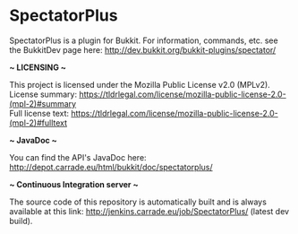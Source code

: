 <b>SpectatorPlus</b>
=============
SpectatorPlus is a plugin for Bukkit. For information, commands, etc. see the BukkitDev page here: http://dev.bukkit.org/bukkit-plugins/spectator/

<b>~ LICENSING  ~</b>

This project is licensed under the Mozilla Public License v2.0 (MPLv2).<br>
License summary: https://tldrlegal.com/license/mozilla-public-license-2.0-(mpl-2)#summary<br>
Full license text: https://tldrlegal.com/license/mozilla-public-license-2.0-(mpl-2)#fulltext

<b>~ JavaDoc ~</b>

You can find the API's JavaDoc here: http://depot.carrade.eu/html/bukkit/doc/spectatorplus/

<b>~ Continuous Integration server ~</b>

The source code of this repository is automatically built and is always available at this link:
http://jenkins.carrade.eu/job/SpectatorPlus/ (latest dev build).
